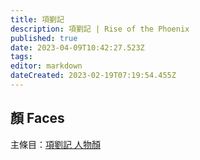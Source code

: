 ```yaml
---
title: 項劉記
description: 項劉記 | Rise of the Phoenix
published: true
date: 2023-04-09T10:42:27.523Z
tags: 
editor: markdown
dateCreated: 2023-02-19T07:19:54.455Z
---
```


## 顏 Faces

主條目：[項劉記 人物顏](/遊戲/項劉記/人物顏)

